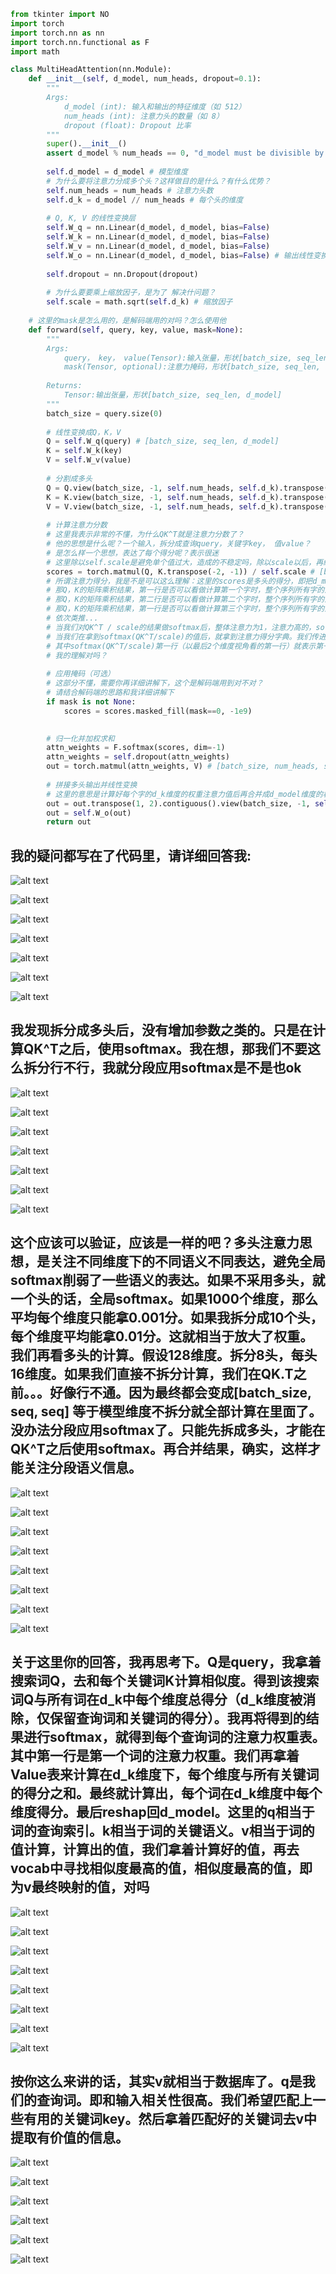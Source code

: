 ```python
from tkinter import NO
import torch
import torch.nn as nn 
import torch.nn.functional as F 
import math 

class MultiHeadAttention(nn.Module):
    def __init__(self, d_model, num_heads, dropout=0.1):
        """
        Args:
            d_model (int): 输入和输出的特征维度（如 512）
            num_heads (int): 注意力头的数量（如 8）
            dropout (float): Dropout 比率
        """
        super().__init__()
        assert d_model % num_heads == 0, "d_model must be divisible by num_heads"
        
        self.d_model = d_model # 模型维度
        # 为什么要将注意力分成多个头？这样做目的是什么？有什么优势？
        self.num_heads = num_heads # 注意力头数
        self.d_k = d_model // num_heads # 每个头的维度
        
        # Q, K, V 的线性变换层
        self.W_q = nn.Linear(d_model, d_model, bias=False)
        self.W_k = nn.Linear(d_model, d_model, bias=False)
        self.W_v = nn.Linear(d_model, d_model, bias=False)
        self.W_o = nn.Linear(d_model, d_model, bias=False) # 输出线性变换
        
        self.dropout = nn.Dropout(dropout)
        
        # 为什么要要乘上缩放因子，是为了 解决什问题？
        self.scale = math.sqrt(self.d_k) # 缩放因子
        
    # 这里的mask是怎么用的，是解码端用的对吗？怎么使用他
    def forward(self, query, key, value, mask=None):
        """
        Args:
            query， key， value(Tensor):输入张量，形状[batch_size, seq_len, d_model]
            mask(Tensor, optional):注意力掩码，形状[batch_size, seq_len, seq_len]
            
        Returns:
            Tensor:输出张量，形状[batch_size, seq_len, d_model]
        """
        batch_size = query.size(0)
        
        # 线性变换成Q，K，V
        Q = self.W_q(query) # [batch_size, seq_len, d_model]
        K = self.W_k(key)
        V = self.W_v(value)
        
        # 分割成多头
        Q = Q.view(batch_size, -1, self.num_heads, self.d_k).transpose(1,2)  # [batch_size, num_heads, seq_len, d_k]
        K = K.view(batch_size, -1, self.num_heads, self.d_k).transpose(1,2)
        V = V.view(batch_size, -1, self.num_heads, self.d_k).transpose(1,2)
        
        # 计算注意力分数
        # 这里我表示非常的不懂，为什么QK^T就是注意力分数了？
        # 他的思想是什么呢？一个输入，拆分成查询query，关键字key， 值value？
        # 是怎么样一个思想，表达了每个得分呢？表示很迷
        # 这里除以self.scale是避免单个值过大，造成的不稳定吗，除以scale以后，再经过softmax就不存在这个问题，对吗？
        scores = torch.matmul(Q, K.transpose(-2, -1)) / self.scale # [batch_size, num_heads, seq_len, seq_len]
        # 所谓注意力得分，我是不是可以这么理解：这里的scores是多头的得分，即把d_model维度拆分成多个头。就是第一个头关注0-d_k维的得分，第二个头关注d_k-2*d_k得分，依此类推
        # 那Q，K的矩阵乘积结果，第一行是否可以看做计算第一个字时，整个序列所有字的注意力得分（d_model分段成d_k段落的得分）。
        # 那Q，K的矩阵乘积结果，第二行是否可以看做计算第二个字时，整个序列所有字的注意力得分（d_model分段成d_k段落的得分）。
        # 那Q，K的矩阵乘积结果，第一行是否可以看做计算第三个字时，整个序列所有字的注意力得分（d_model分段成d_k段落的得分）。
        # 依次类推...
        # 当我们对QK^T / scale的结果做softmax后，整体注意力为1，注意力高的，softmax结果大一些，关注度高一些.
        # 当我们在拿到softmax(QK^T/scale)的值后，就拿到注意力得分字典。我们传进来一个字就能计算出注意力值是多少。softmax(QK^T/scale) @ V, 
        # 其中softmax(QK^T/scale)第一行（以最后2个维度视角看的第一行）就表示第一个字的注意力权重表（相对于所有字），依此第二行就是第二个字的注意力权重表（相对于所有字）...
        # 我的理解对吗？
        
        # 应用掩码（可选）
        # 这部分不懂，需要你再详细讲解下，这个是解码端用到对不对？
        # 请结合解码端的思路和我详细讲解下
        if mask is not None:
            scores = scores.masked_fill(mask==0, -1e9)

                
        # 归一化并加权求和
        attn_weights = F.softmax(scores, dim=-1)
        attn_weights = self.dropout(attn_weights)
        out = torch.matmul(attn_weights, V) # [batch_size, num_heads, seq_len, d_k]
        
        # 拼接多头输出并线性变换
        # 这里的意思是计算好每个字的d_k维度的权重注意力值后再合并成d_model维度的权重注意力值对吗？
        out = out.transpose(1, 2).contiguous().view(batch_size, -1, self.d_model)
        out = self.W_o(out)
        return out
```

## **我的疑问都写在了代码里，请详细回答我:**

![alt text](image.png)

![alt text](image-1.png)

![alt text](image-9.png)

![alt text](image-10.png)

![alt text](image-11.png)

![alt text](image-12.png)

![alt text](image-13.png)

## **我发现拆分成多头后，没有增加参数之类的。只是在计算QK^T之后，使用softmax。我在想，那我们不要这么拆分行不行，我就分段应用softmax是不是也ok**

![alt text](image-14.png)

![alt text](image-15.png)

![alt text](image-16.png)

![alt text](image-17.png)

![alt text](image-18.png)

![alt text](image-19.png)

![alt text](image-20.png)

## **这个应该可以验证，应该是一样的吧？多头注意力思想，是关注不同维度下的不同语义不同表达，避免全局softmax削弱了一些语义的表达。如果不采用多头，就一个头的话，全局softmax。如果1000个维度，那么平均每个维度只能拿0.001分。如果我拆分成10个头，每个维度平均能拿0.01分。这就相当于放大了权重。我们再看多头的计算。假设128维度。拆分8头，每头16维度。如果我们直接不拆分计算，我们在QK.T之前。。。好像行不通。因为最终都会变成[batch_size, seq, seq] 等于模型维度不拆分就全部计算在里面了。没办法分段应用softmax了。只能先拆成多头，才能在QK^T之后使用softmax。再合并结果，确实，这样才能关注分段语义信息。**

![alt text](image-21.png)

![alt text](image-22.png)

![alt text](image-23.png)

![alt text](image-24.png)

![alt text](image-25.png)

![alt text](image-26.png)

![alt text](image-27.png)

![alt text](image-28.png)

## **关于这里你的回答，我再思考下。Q是query，我拿着搜索词Q，去和每个关键词K计算相似度。得到该搜索词Q与所有词在d_k中每个维度总得分（d_k维度被消除，仅保留查询词和关键词的得分）。我再将得到的结果进行softmax，就得到每个查询词的注意力权重表。其中第一行是第一个词的注意力权重。我们再拿着Value表来计算在d_k维度下，每个维度与所有关键词的得分之和。最终就计算出，每个词在d_k维度中每个维度得分。最后reshap回d_model。这里的q相当于词的查询索引。k相当于词的关键语义。v相当于词的值计算，计算出的值，我们拿着计算好的值，再去vocab中寻找相似度最高的值，相似度最高的值，即为v最终映射的值，对吗**

![alt text](image-29.png)

![alt text](image-30.png)

![alt text](image-31.png)

![alt text](image-32.png)

![alt text](image-33.png)

![alt text](image-34.png)

![alt text](image-35.png)

![alt text](image-36.png)


## **按你这么来讲的话，其实v就相当于数据库了。q是我们的查询词。即和输入相关性很高。我们希望匹配上一些有用的关键词key。然后拿着匹配好的关键词去v中提取有价值的信息。**

![alt text](image-37.png)

![alt text](image-38.png)

![alt text](image-39.png)

![alt text](image-40.png)

![alt text](image-41.png)

![alt text](image-42.png)
